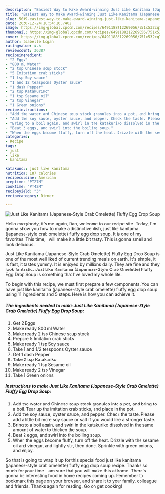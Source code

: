 ```yaml
---
description: "Easiest Way to Make Award-winning Just Like Kanitama (Japanese-Style Crab Omelette) Fluffy Egg Drop Soup"
title: "Easiest Way to Make Award-winning Just Like Kanitama (Japanese-Style Crab Omelette) Fluffy Egg Drop Soup"
slug: 5039-easiest-way-to-make-award-winning-just-like-kanitama-japanese-style-crab-omelette-fluffy-egg-drop-soup
date: 2020-12-24T10:54:10.740Z
image: https://img-global.cpcdn.com/recipes/6491188212269056/751x532cq70/just-like-kanitama-japanese-style-crab-omelette-fluffy-egg-drop-soup-recipe-main-photo.jpg
thumbnail: https://img-global.cpcdn.com/recipes/6491188212269056/751x532cq70/just-like-kanitama-japanese-style-crab-omelette-fluffy-egg-drop-soup-recipe-main-photo.jpg
cover: https://img-global.cpcdn.com/recipes/6491188212269056/751x532cq70/just-like-kanitama-japanese-style-crab-omelette-fluffy-egg-drop-soup-recipe-main-photo.jpg
author: Isabelle Logan
ratingvalue: 4.8
reviewcount: 36387
recipeingredient:
- "2 Eggs"
- "800 ml Water"
- "2 tsp Chinese soup stock"
- "5 Imitation crab sticks"
- "1 tsp Soy sauce"
- "1 and 12 teaspoons Oyster sauce"
- "1 dash Pepper"
- "2 tsp Katakuriko"
- "1 tsp Sesame oil"
- "2 tsp Vinegar"
- "1 Green onions"
recipeinstructions:
- "Add the water and Chinese soup stock granules into a pot, and bring to a boil. Tear up the imitation crab sticks, and place in the pot."
- "Add the soy sauce, oyster sauce, and pepper. Check the taste. Please add a little bit more soy sauce or salt if you would like a stronger taste."
- "Bring to a boil again, and swirl in the katakuriko dissolved in the same amount of water to thicken the soup."
- "Beat 2 eggs, and swirl into the boiling soup."
- "When the eggs become fluffy, turn off the heat. Drizzle with the sesame oil and vinegar, and lightly stir, then done. Sprinkle with green onions, and enjoy."
categories:
- Recipe
tags:
- just
- like
- kanitama

katakunci: just like kanitama 
nutrition: 187 calories
recipecuisine: American
preptime: "PT27M"
cooktime: "PT42M"
recipeyield: "3"
recipecategory: Dinner

---
```



![Just Like Kanitama (Japanese-Style Crab Omelette) Fluffy Egg Drop Soup](https://img-global.cpcdn.com/recipes/6491188212269056/751x532cq70/just-like-kanitama-japanese-style-crab-omelette-fluffy-egg-drop-soup-recipe-main-photo.jpg)

Hello everybody, it's me again, Dan, welcome to our recipe site. Today, I'm gonna show you how to make a distinctive dish, just like kanitama (japanese-style crab omelette) fluffy egg drop soup. It is one of my favorites. This time, I will make it a little bit tasty. This is gonna smell and look delicious.

Just Like Kanitama (Japanese-Style Crab Omelette) Fluffy Egg Drop Soup is one of the most well liked of current trending meals on earth. It's simple, it is fast, it tastes yummy. It is enjoyed by millions daily. They are fine and they look fantastic. Just Like Kanitama (Japanese-Style Crab Omelette) Fluffy Egg Drop Soup is something that I've loved my whole life.




To begin with this recipe, we must first prepare a few components. You can have just like kanitama (japanese-style crab omelette) fluffy egg drop soup using 11 ingredients and 5 steps. Here is how you can achieve it.

<!--inarticleads1-->

##### The ingredients needed to make Just Like Kanitama (Japanese-Style Crab Omelette) Fluffy Egg Drop Soup:

1. Get 2 Eggs
1. Make ready 800 ml Water
1. Make ready 2 tsp Chinese soup stock
1. Prepare 5 Imitation crab sticks
1. Make ready 1 tsp Soy sauce
1. Take 1 and 1/2 teaspoons Oyster sauce
1. Get 1 dash Pepper
1. Take 2 tsp Katakuriko
1. Make ready 1 tsp Sesame oil
1. Make ready 2 tsp Vinegar
1. Take 1 Green onions




<!--inarticleads2-->

##### Instructions to make Just Like Kanitama (Japanese-Style Crab Omelette) Fluffy Egg Drop Soup:

1. Add the water and Chinese soup stock granules into a pot, and bring to a boil. Tear up the imitation crab sticks, and place in the pot.
1. Add the soy sauce, oyster sauce, and pepper. Check the taste. Please add a little bit more soy sauce or salt if you would like a stronger taste.
1. Bring to a boil again, and swirl in the katakuriko dissolved in the same amount of water to thicken the soup.
1. Beat 2 eggs, and swirl into the boiling soup.
1. When the eggs become fluffy, turn off the heat. Drizzle with the sesame oil and vinegar, and lightly stir, then done. Sprinkle with green onions, and enjoy.




So that is going to wrap it up for this special food just like kanitama (japanese-style crab omelette) fluffy egg drop soup recipe. Thanks so much for your time. I am sure that you will make this at home. There's gonna be interesting food in home recipes coming up. Remember to bookmark this page on your browser, and share it to your family, colleague and friends. Thanks again for reading. Go on get cooking!
